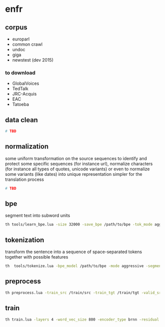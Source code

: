 # enfr

## corpus
- europarl
- common crawl
- undoc
- giga
- newstest (dev 2015)

### to download
- GlobalVoices
- TedTalk
- JRC-Acquis
- EAC
- Tatoeba 

## data clean
```bash
# TBD
```

## normalization
some uniform transformation on the source sequences to identify and protect some specific sequences (for instance url), normalize characters (for instance all types of quotes, unicode variants) or even to normalize some variants (like dates) into unique representation simpler for the translation process
```bash
# TBD
```


## bpe
segment text into subword units
```bash
th tools/learn_bpe.lua -size 32000 -save_bpe /path/to/bpe -tok_mode aggressive -tok_segment_numbers -tok_case_feature < /path/to/input
```

## tokenization
transform the sentence into a sequence of space-separated tokens together with possible features
```bash
th  tools/tokenize.lua -bpe_model /path/to/bpe -mode aggressive -segment_numbers -case_feature -joiner_annotate -nparallel 20 < /path/to/input > /path/to/input_tok
```


## preprocess
```bash
th preprocess.lua -train_src /train/src -train_tgt /train/tgt -valid_src /valid/src -valid_tgt /valid/tgt -save_data /save/data -src_vocab_size 50000
```

## train
```bash
th train.lua -layers 4 -word_vec_size 800 -encoder_type brnn -residual -rnn_size 800 -start_decay_at 6 -end_epoch 20 -gpuid 1 -data /load/data -save_model /save/model -log_file /save/log
```



